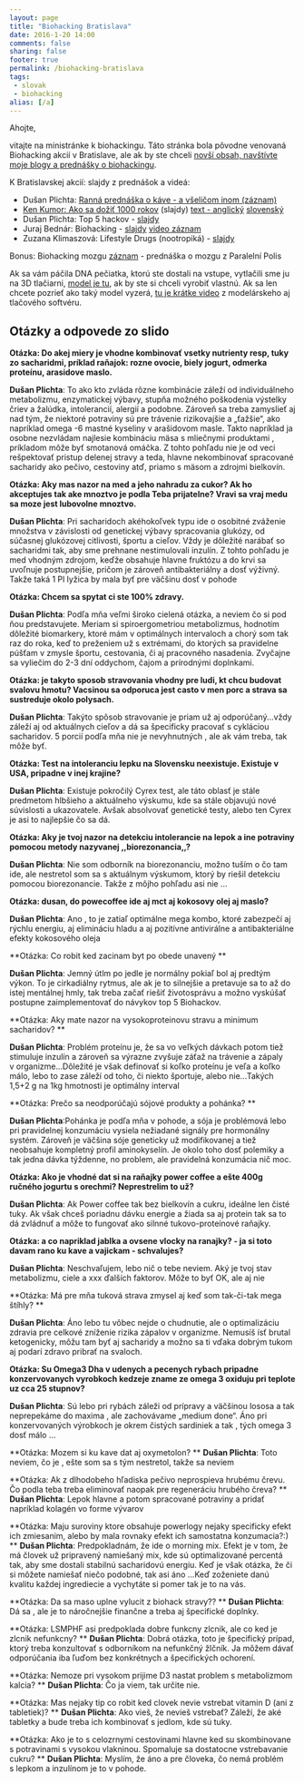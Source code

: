 ```yaml
---
layout: page
title: "Biohacking Bratislava"
date: 2016-1-20 14:00
comments: false
sharing: false
footer: true
permalink: /biohacking-bratislava
tags:
 - slovak
 - biohacking
alias: [/a]
---
```


Ahojte,

vitajte na ministránke k biohackingu. Táto stránka bola pôvodne venovaná
Biohacking akcií v Bratislave, ale ak by ste chceli [novší obsah,
navštívte moje blogy a prednášky o
biohackingu](https://juraj.bednar.io/tag/biohacking/).

K Bratislavskej akcií: slajdy z prednášok a videá:

 * Dušan Plichta: [Ranná prednáška o káve - a všeličom inom (záznam)](https://www.youtube.com/watch?v=izcC9-EqHzc)
 * [Ken Kumor: Ako sa dožiť 1000 rokov](/assets/biohacking-bratislava/KenKumor.pdf)   (slajdy) [text - anglický](/assets/biohacking-bratislava/KenKumor-text-en.pdf) [slovenský](/assets/biohacking-bratislava/KenKumor-text-sk.pdf)
 * Dušan Plichta: Top 5 hackov - [slajdy](/assets/biohacking-bratislava/dusan-top-biohacks.pdf)
 * Juraj Bednár: Biohacking - [slajdy](http://bit.ly/biohacking-ba-juraj) [video záznam](https://www.youtube.com/watch?v=AuyYQIa977E)
 * Zuzana Klimaszová: Lifestyle Drugs (nootropiká) - [slajdy](/assets/biohacking-bratislava/Psychofarmaka.pdf)

 Bonus: Biohacking mozgu [záznam](https://www.youtube.com/watch?v=mU4biaDB1hY) - prednáška o mozgu z Paralelní Polis

Ak sa vám páčila DNA pečiatka, ktorú ste dostali na vstupe, vytlačili
sme ju na 3D tlačiarni, [model je tu](https://www.thingiverse.com/thing:1282083),
ak by ste si chceli vyrobiť vlastnú. Ak sa len chcete pozrieť ako taký
model vyzerá, [tu je krátke video](https://youtu.be/PemCxd2Mlj4)
z modelárskeho aj tlačového softvéru.

## Otázky a odpovede zo slido

**Otázka: Do akej miery je vhodne kombinovať vsetky nutrienty resp, tuky
zo sacharidmi, príklad raňajok: rozne ovocie, biely jogurt, odmerka
proteínu, arasidove maslo.**

**Dušan Plichta**: To ako kto zvláda rôzne kombinácie záleží od
individuálneho metabolizmu, enzymatickej výbavy, stupňa možného
poškodenia výstelky čriev a žalúdka, intolerancií, alergií a podobne.
Zároveň sa treba zamyslieť aj nad tým, že niektoré potraviny sú pre
trávenie rizikovajšie a „ťažšie“, ako napríklad omega -6 mastné kyseliny
v arašidovom masle. Takto napríklad ja osobne nezvládam najlesie
kombináciu mäsa s mliečnymi produktami , príkladom môže byť smotanová
omáčka. Z tohto pohľadu nie je od veci rešpektovať pristup delenej
stravy a teda, hlavne nekombinovať spracované sacharidy ako pečivo,
cestoviny atď, priamo s mäsom a zdrojmi bielkovín.


**Otázka: Aky mas nazor na med a jeho nahradu za cukor? Ak ho akceptujes
tak ake mnoztvo je podla Teba prijatelne? Vravi sa vraj medu sa moze
jest lubovolne mnoztvo.**

**Dušan Plichta**: Pri sacharidoch akéhokoľvek typu ide o osobitné zváženie
množstva v závislosti od genetickej výbavy spracovania glukózy, od
súčasnej glukózovej citlivosti, športu  a cieľov. Vždy je dôležité
narábať so sacharidmi tak, aby sme prehnane nestimulovali inzulín.
Z tohto pohľadu je med vhodným zdrojom, keďže obsahuje hlavne fruktózu
a do krvi sa uvoľnuje postupnejšie, pričom je zároveň antibakteriálny
a dosť výživný. Takže taká 1 Pl lyžica by mala byť pre väčšinu dosť v
pohode

**Otázka: Chcem sa spytat ci ste 100% zdravy.**

**Dušan Plichta**: Podľa mňa veľmi široko cielená otázka, a neviem čo si pod
ňou predstavujete. Meriam si spiroergometriou metabolizmus, hodnotím
dôležité biomarkery, ktoré mám v optimálnych intervaloch a chorý som tak
raz do roka, keď to preženiem už s extrémami, do ktorých sa pravidelne
púšťam v zmysle športu, cestovania, či aj pracovného nasadenia. Zvyčajne
sa vyliečim do 2-3 dní oddychom, čajom a prírodnými doplnkami.

**Otázka: je takyto sposob stravovania vhodny pre ludi, kt chcu budovat
svalovu hmotu? Vacsinou sa odporuca jest casto v men porc a strava sa
sustreduje okolo polysach.**

**Dušan Plichta**: Takýto spôsob stravovanie je priam už aj
odporúčaný...vždy záleží aj od aktuálnych cieľov a dá sa špecificky
pracovať s cykláciou sacharidov. 5 porcií podľa mňa nie je nevyhnutných
, ale ak vám treba, tak môže byť. 

**Otázka:  Test na intoleranciu lepku na Slovensku neexistuje. Existuje v
USA, pripadne v inej krajine?**

**Dušan Plichta**: Existuje pokročilý Cyrex test, ale táto oblasť je stále
predmetom hlbšieho a aktuálneho výskumu, kde sa stále objavujú nové
súvislosti a ukazovatele. Avšak absolvovať genetické testy, alebo ten
Cyrex je asi to najlepšie čo sa dá. 

**Otázka:  Aky je tvoj nazor na detekciu intolerancie na lepok a ine
potraviny pomocou metody nazyvanej ,,biorezonancia,,?**

**Dušan Plichta**: Nie som odborník na biorezonanciu, možno tuším o čo tam
ide, ale nestretol som sa s aktuálnym výskumom, ktorý by riešil detekciu
pomocou biorezonancie. Takže z môjho pohľadu asi nie ...

**Otázka:  dusan, do powecoffee ide aj mct aj kokosovy olej aj maslo?**

**Dušan Plichta**: Ano , to je zatiaľ optimálne mega kombo, ktoré zabezpečí
aj rýchlu energiu, aj elimináciu hladu a aj pozitívne antivirálne
a antibakteriálne efekty kokosového oleja

**Otázka:  Co robit ked zacinam byt po obede unavený
**

**Dušan Plichta**: Jemný útlm po jedle je normálny pokiaľ bol aj predtým
výkon. To je cirkadiálny rytmus, ale ak je to silnejšie a pretavuje sa
to až do istej mentálnej hmly, tak treba začať riešiť životosprávu
a možno vyskúšať postupne zaimplementovať do návykov top 5 Biohackov.

**Otázka:  Aky mate nazor na vysokoproteinovu stravu a minimum sacharidov?
**

**Dušan Plichta**: Problém proteínu je, že sa vo veľkých dávkach potom tiež
stimuluje inzulín a zároveň sa výrazne zvyšuje záťaž na trávenie
a zápaly v organizme...Dôležité je však definovať si koľko proteínu je
veľa a koľko málo, lebo to zase záleží od toho, či niekto športuje,
alebo nie...Takých 1,5+2 g na 1kg hmotnosti je optimálny interval

**Otázka:  Prečo sa neodporúčajú sójové produkty a pohánka?
**

**Dušan Plichta**:Pohánka je podľa mňa v pohode, a sója je problémová lebo
pri pravidelnej konzumáciu vysiela nežiadané signály pre hormonálny
systém. Zároveň je väčšina sóje geneticky už modifikovanej a tiež
neobsahuje kompletný profil aminokyselín. Je okolo toho dosť polemiky a
tak jedna dávka týždenne, no problem, ale pravidelná konzumácia nič moc.

**Otázka:  Ako je vhodné dat si na raňajky power coffee a ešte 400g
ručného jogurtu s orechmi? Neprestrelim to už?**

**Dušan Plichta**: Ak Power coffee tak bez bielkovín a cukru, ideálne len
čisté tuky. Ak však chceš poriadnu dávku energie a žiada sa aj protein
tak sa to dá zvládnuť a môže to fungovať ako silnné tukovo-proteínové
raňajky. 

**Otázka:  a co napriklad jablka a ovsene vlocky na ranajky? - ja si toto
davam rano ku kave a vajickam - schvalujes?**

**Dušan Plichta**: Neschvaľujem, lebo nič o tebe neviem. Aký je tvoj stav
metabolizmu, ciele a xxx ďalších faktorov. Môže to byť OK, ale aj nie 


**Otázka:  Má pre mňa tuková strava zmysel aj keď som tak-či-tak mega štíhly?  **

**Dušan Plichta**: Áno lebo tu vôbec nejde o chudnutie, ale o optimalizáciu zdravia pre celkové zníženie rizika zápalov v organizme. Nemusíš ísť brutal ketogenicky, môžu tam byť aj sacharidy a možno sa ti vďaka dobrým tukom aj podarí zdravo pribrať na svaloch.


**Otázka:  Su Omega3 Dha v udenych a pecenych rybach pripadne
konzervovanych vyrobkoch kedzeje zname ze omega 3 oxiduju pri teplote uz
cca 25 stupnov?**

**Dušan Plichta**: Sú lebo pri rybách záleži od prípravy a väčšinou lososa a tak neprepekáme do maxima , ale zachovávame „medium done“. Áno pri konzervovaných výrobkoch je okrem čistých sardiniek a tak , tých omega 3 dosť málo ...

**Otázka:  Mozem si ku kave dat aj oxymetolon?  **
**Dušan Plichta**: Toto neviem, čo je , ešte som sa s tým nestretol, takže sa neviem 

**Otázka:  Ak z dlhodobeho hľadiska pečivo neprospieva hrubému črevu. Čo podla teba treba eliminovať naopak pre regeneráciu hrubého čreva?  **
**Dušan Plichta**: Lepok hlavne a potom spracované potraviny a pridať napríklad kolagén vo forme vývarov

**Otázka:  Maju suroviny ktore obsahuje powerlogy nejaky specificky efekt ich zmiesanim, alebo by mala rovnaky efekt ich samostatna konzumacia?:)
**
**Dušan Plichta**: Predpokladnám, že ide o morning mix. Efekt je v tom, že má človek už pripravený namiešaný mix, kde sú optimalizované percentá tak, aby sme dostali stabilnú sacharidovú energiu. Keď je však otázka, že či si môžete namiešať niečo podobné, tak asi áno ...Keď zoženiete danú kvalitu každej ingrediecie a vychytáte si pomer tak je to na vás.  


**Otázka:  Da sa maso uplne vylucit z biohack stravy??  **
**Dušan Plichta**: Dá sa , ale je to náročnejšie finančne a treba aj špecifické doplnky.  

**Otázka:  LSMPHF asi predpoklada dobre funkcny zlcnik, ale co ked je zlcnik nefunkcny?
**
**Dušan Plichta**: Dobrá otázka, toto je špecifický prípad, ktorý treba konzultovať s odborníkom na nefunkčný žlčník. Ja môžem dávať odporúčania iba ľuďom bez konkrétnych a špecifických ochorení.

**Otázka:  Nemoze pri vysokom prijime D3 nastat problem s metabolizmom kalcia?
**
**Dušan Plichta**: Čo ja viem, tak určite nie.

**Otázka:  Mas nejaky tip co robit ked clovek nevie vstrebat vitamin D (ani z tabletiek)?
**
**Dušan Plichta**: Ako vieš, že nevieš vstrebať? Záleží, že aké tabletky a bude treba ich kombinovať s jedlom, kde sú tuky. 

**Otázka:  Ako je to s celozrnymi cestovinami hlavne ked su skombinovane s potravinami s vysokou vlakninou. Spomaluje sa dostatocne vstrebavanie cukru?
**
**Dušan Plichta**: Myslím, že áno a pre človeka, čo nemá problém s lepkom a inzulínom je to v pohode.


